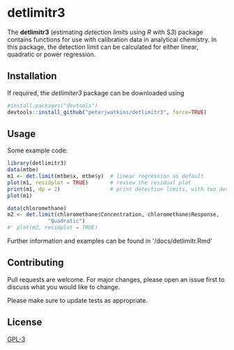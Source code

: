 # detlimitr3

The **detlimitr3** (estimating *det*ection *limit*s using *R* with S*3*) package contains functions for use with calibration data in analytical chemistry. In this package, the detection limit can be calculated for either linear, quadratic or power regression.


## Installation

If required, the *detlimiter3* package can be downloaded using

``` R
#install.packages("devtools") 
devtools::install_github("peterjwatkins/detlimitr3", force=TRUE)
```

## Usage

Some example code:
```R 
library(detlimitr3)
data(mtbe)
m1 <- det.limit(mtbe$x, mtbe$y)  # linear regression as default
plot(m1, residplot = TRUE)       # review the residual plot
print(m1, dp = 2)                # print detection limits, with two decimal points
plot(m1)

data(chloromethane)
m2 <- det.limit(chloromethane$Concentration, chloromethane$Response,
             "Quadratic")
#' plot(m2, residplot = TRUE)
```

Further information and examples can be found in '/docs/detlimitr.Rmd'

## Contributing
Pull requests are welcome. For major changes, please open an issue first to discuss what you would like to change.

Please make sure to update tests as appropriate.

## License
[GPL-3](https://www.gnu.org/licenses/gpl-3.0.en.html)
